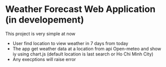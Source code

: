 # Weather Forecast Web Application (in developement)

This project is very simple at now
 - User find location to view weather in 7 days from today 
 - The app get weather data at a location from api Open-meteo and show iy using chart.js (default location is last search or Ho Chi Minh City)
 - Any execptions will raise error

